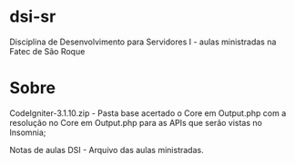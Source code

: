# dsi-sr
Disciplina de Desenvolvimento para Servidores I - aulas ministradas na Fatec de São Roque

# Sobre
CodeIgniter-3.1.10.zip  - Pasta base acertado o Core em Output.php com a resolução no Core em Output.php para as APIs que serão vistas no Insomnia;

Notas de aulas DSI - Arquivo das aulas ministradas.

